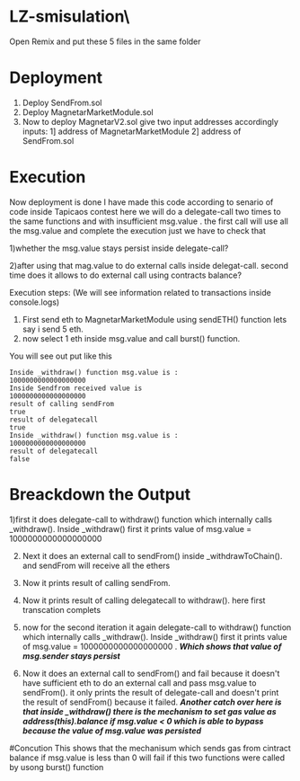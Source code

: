 # LZ-smisulation\
Open Remix and put these 5 files in the same folder

# Deployment
1) Deploy SendFrom.sol 
2) Deploy MagnetarMarketModule.sol 
3) Now to deploy MagnetarV2.sol give two input addresses accordingly 
        inputs: 1] address of MagnetarMarketModule
                 2] address of SendFrom.sol

# Execution
Now deployment is done I have made this code according to senario of code inside Tapicaos contest
here we will do a delegate-call two times to the same functions and with insufficient msg.value . 
the first call will use all the msg.value and complete the execution just we have to check that 

1)whether the msg.value stays persist inside delegate-call?

2)after using that mag.value to do external calls inside delegat-call. second time does it allows to do external call using contracts balance?

Execution steps: (We will see information related to transactions inside console.logs)
1) First send eth to MagnetarMarketModule using sendETH() function lets say i send 5 eth.
2) now select 1 eth inside msg.value and call burst() function.

You will see out put like this 
```
Inside _withdraw() function msg.value is :
1000000000000000000
Inside Sendfrom received value is
1000000000000000000
result of calling sendFrom
true
result of delegatecall
true
Inside _withdraw() function msg.value is :
1000000000000000000
result of delegatecall
false
```
# Breackdown the Output
1)first it does delegate-call to withdraw() function which internally calls _withdraw(). Inside _withdraw() first it prints value of msg.value = 1000000000000000000

2) Next it does an external call to sendFrom() inside _withdrawToChain().  and sendFrom will receive all the ethers 

3) Now it prints result of calling sendFrom.

4) Now it prints result of calling delegatecall to withdraw(). here first transcation complets

5) now for the second iteration it again delegate-call to withdraw() function which internally calls _withdraw().
   Inside _withdraw() first it prints value of msg.value = 1000000000000000000 . ***Which shows that value of msg.sender stays persist***

6) Now it does an external call to sendFrom() and fail because it doesn't have sufficient eth to do an external call and pass msg.value to sendFrom(). it only prints the result of delegate-call and doesn't print the result of sendFrom() because it failed.
   ***Another catch over here is that inside _withdraw() there is the  mechanism to set gas value as address(this).balance if msg.value < 0 which is able to bypass because the value of msg.value was persisted***

#Concution 
This shows that the mechanisum which sends gas from cintract balance if msg.value is less than 0 will fail if this two functions were called by usong burst() function 

